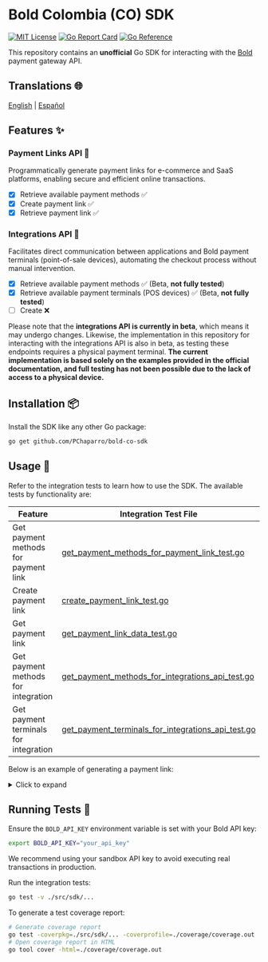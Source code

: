 # Bold Colombia (CO) SDK

[![MIT License](https://img.shields.io/badge/License-MIT-green.svg)](https://choosealicense.com/licenses/mit/)
[![Go Report Card](https://goreportcard.com/badge/github.com/PChaparro/bold-co-sdk)](https://goreportcard.com/report/github.com/PChaparro/bold-co-sdk)
[![Go Reference](https://pkg.go.dev/badge/github.com/PChaparro/bold-co-sdk.svg)](https://pkg.go.dev/github.com/PChaparro/bold-co-sdk)

This repository contains an **unofficial** Go SDK for interacting with the [Bold](https://bold.co/) payment gateway API.

## Translations 🌐

[English](README.md) | [Español](docs/i18n/es/README.md)

## Features ✨

### Payment Links API 💸

Programmatically generate payment links for e-commerce and SaaS platforms, enabling secure and efficient online transactions.

- [x] Retrieve available payment methods ✅
- [x] Create payment link ✅
- [x] Retrieve payment link ✅

### Integrations API 🔌

Facilitates direct communication between applications and Bold payment terminals (point-of-sale devices), automating the checkout process without manual intervention.

- [x] Retrieve available payment methods ✅ (Beta, **not fully tested**)
- [x] Retrieve available payment terminals (POS devices) ✅ (Beta, **not fully tested**)
- [ ] Create ❌

Please note that the **integrations API is currently in beta**, which means it may undergo changes. Likewise, the implementation in this repository for interacting with the integrations API is also in beta, as testing these endpoints requires a physical payment terminal. **The current implementation is based solely on the examples provided in the official documentation, and full testing has not been possible due to the lack of access to a physical device.**

## Installation 📦

Install the SDK like any other Go package:

```bash
go get github.com/PChaparro/bold-co-sdk
```

## Usage 🚀

Refer to the integration tests to learn how to use the SDK. The available tests by functionality are:

| Feature                               | Integration Test File                                                                                           |
| ------------------------------------- | --------------------------------------------------------------------------------------------------------------- |
| Get payment methods for payment link  | [get_payment_methods_for_payment_link_test.go](src/sdk/get_payment_methods_for_payment_link_test.go)            |
| Create payment link                   | [create_payment_link_test.go](src/sdk/create_payment_link_test.go)                                              |
| Get payment link                      | [get_payment_link_data_test.go](src/sdk/get_payment_link_data_test.go)                                          |
| Get payment methods for integration   | [get_payment_methods_for_integrations_api_test.go](src/sdk/get_payment_methods_for_integrations_api_test.go)    |
| Get payment terminals for integration | [get_payment_terminals_for_integrations_api_test.go](src/sdk/get_binded_terminals_for_integrations_api_test.go) |

Below is an example of generating a payment link:

<details>
<summary>Click to expand</summary>

```go
package main

import (
	"context"
	"fmt"
	"os"
	"time"

	"github.com/PChaparro/bold-co-sdk/src/definitions"
	"github.com/PChaparro/bold-co-sdk/src/sdk"
)

func main() {
	// Load the API key from environment variables
	apiKey := os.Getenv("BOLD_API_KEY")
	if apiKey == "" {
		fmt.Fprintln(os.Stderr, "Missing BOLD_API_KEY environment variable")
		os.Exit(1)
	}

	client := sdk.NewClient(sdk.ClientConfig{
		ApiKey: apiKey,
	})

	// Set the payment link expiration date
	expiration := time.Now().Add(24 * time.Hour).UnixNano()

	// Create the payment link request
	paymentLinkRequest := definitions.CreatePaymentLinkRequest{
		AmountType: definitions.AmountTypeClose,
		Amount: &definitions.Amount{
			Currency: definitions.CurrencyTypeCOP,
			Taxes: []definitions.Tax{
				{
					Type:  definitions.TaxTypeIVA,
					Base:  8403,
					Value: 1597,
				},
			},
			TipAmount:   0,
			TotalAmount: 10000,
		},
		PaymentMethods: []definitions.PaymentMethod{
			definitions.PaymentMethodPse,
		},
		Description:    "Description of product or service",
		PayerEmail:     "johndoe@example.com",
		ImageURL:       "https://robohash.org/sad.png",
		ExpirationDate: expiration,
		CallbackURL:    "https://example.com/callback",
	}

	ctx := context.Background()
	response, err := client.CreatePaymentLink(ctx, paymentLinkRequest)
	if err != nil {
		fmt.Fprintf(os.Stderr, "Error creating payment link: %v\n", err)
		os.Exit(1)
	}

	// Print the payment link
	fmt.Printf("Payment link created successfully: %+v\n", response)
}
```

</details>

## Running Tests 🧪

Ensure the `BOLD_API_KEY` environment variable is set with your Bold API key:

```bash
export BOLD_API_KEY="your_api_key"
```

We recommend using your sandbox API key to avoid executing real transactions in production.

Run the integration tests:

```bash
go test -v ./src/sdk/...
```

To generate a test coverage report:

```bash
# Generate coverage report
go test -coverpkg=./src/sdk/... -coverprofile=./coverage/coverage.out ./src/sdk/...
# Open coverage report in HTML
go tool cover -html=./coverage/coverage.out
```
